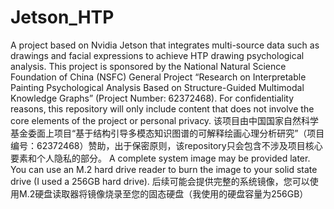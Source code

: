 # Jetson_HTP
A project based on Nvidia Jetson that integrates multi-source data such as drawings and facial expressions to achieve HTP drawing psychological analysis.
This project is sponsored by the National Natural Science Foundation of China (NSFC) General Project “Research on Interpretable Painting Psychological Analysis Based on Structure-Guided Multimodal Knowledge Graphs” (Project Number: 62372468). For confidentiality reasons, this repository will only include content that does not involve the core elements of the project or personal privacy.  该项目由中国国家自然科学基金委面上项目“基于结构引导多模态知识图谱的可解释绘画心理分析研究”（项目编号：62372468）赞助，出于保密原则，该repository只会包含不涉及项目核心要素和个人隐私的部分。
A complete system image may be provided later. You can use an M.2 hard drive reader to burn the image to your solid state drive (I used a 256GB hard drive).  后续可能会提供完整的系统镜像，您可以使用M.2硬盘读取器将镜像烧录至您的固态硬盘（我使用的硬盘容量为256GB）
